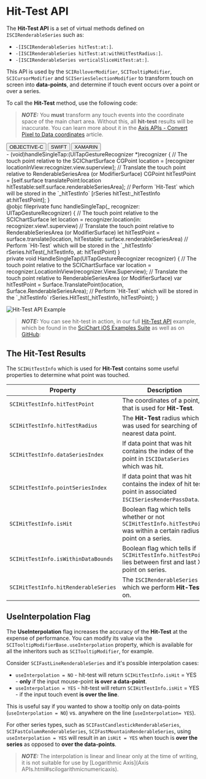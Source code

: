 # Hit-Test API
The **Hit-Test API** is a set of virtual methods defined on `ISCIRenderableSeries` such as:
- `-[ISCIRenderableSeries hitTest:at:]`.
- `-[ISCIRenderableSeries hitTest:at:withHitTestRadius:]`.
- `-[ISCIRenderableSeries verticalSliceHitTest:at:]`.

This API is used by the `SCIRolloverModifier`, `SCITooltipModifier`, `SCICursorModifier` and `SCISeriesSelectionModifier` to transform touch on screen into **data-points**, and determine if touch event occurs over a point or over a series.

To call the **Hit-Test** method, use the following code:

> **_NOTE:_** You **must** transform any touch events into the coordinate space of the main chart area. Without this, all **hit-test** results will be inaccurate. You can learn more about it in the [Axis APIs - Convert Pixel to Data coordinates](axis-apis---convert-pixel-to-data-coordinates.html#transforming-pixels-to-the-inner-viewport) article.

<div class="code-snippet-tabs">
  <button class="code-snippet-tab" onclick="showCodeFor(event, 'objectivec')">OBJECTIVE-C</button>
  <button class="code-snippet-tab" onclick="showCodeFor(event, 'swift')">SWIFT</button>
  <button class="code-snippet-tab" onclick="showCodeFor(event, 'cs')">XAMARIN</button>
</div>
<div class="code-snippet" id="objectivec">
    - (void)handleSingleTap:(UITapGestureRecognizer *)recognizer {
        // The touch point relative to the SCIChartSurface
        CGPoint location = [recognizer locationInView:recognizer.view.superview];
        // Translate the touch point relative to RenderableSeriesArea (or ModifierSurface)
        CGPoint hitTestPoint = [self.surface translatePoint:location hitTestable:self.surface.renderableSeriesArea];
        // Perform `Hit-Test` which will be stored in the `_hitTestInfo`
        [rSeries hitTest:_hitTestInfo at:hitTestPoint];
    }
</div>
<div class="code-snippet" id="swift">
    @objc fileprivate func handleSingleTap(_ recognizer: UITapGestureRecognizer) {
        // The touch point relative to the SCIChartSurface
        let location = recognizer.location(in: recognizer.view!.superview)
        // Translate the touch point relative to RenderableSeriesArea (or ModifierSurface)
        let hitTestPoint = surface.translate(location, hitTestable: surface.renderableSeriesArea)
        // Perform `Hit-Test` which will be stored in the `_hitTestInfo`
        rSeries.hitTest(_hitTestInfo, at: hitTestPoint)
    }
</div>
<div class="code-snippet" id="cs">
    private void HandleSingleTap(UITapGestureRecognizer recognizer)
    {
        // The touch point relative to the SCIChartSurface
        var location = recognizer.LocationInView(recognizer.View.Superview);
        // Translate the touch point relative to RenderableSeriesArea (or ModifierSurface)
        var hitTestPoint = Surface.TranslatePoint(location, Surface.RenderableSeriesArea);
        // Perform `Hit-Test` which will be stored in the `_hitTestInfo`
        rSeries.HitTest(_hitTestInfo, hitTestPoint);
    }
</div>

![Hit-Test API Example](img/chart-types-2d/hit-test-api-example.png)

> **_NOTE:_** You can see hit-test in action, in our full [Hit-Test API](https://www.scichart.com/example/ios-chart-chart-hit-test-api-example/) example, which be found in the [SciChart iOS Examples Suite](https://www.scichart.com/examples/ios-chart/) as well as on [GitHub](https://github.com/ABTSoftware/SciChart.iOS.Examples):

## The Hit-Test Results
The `SCIHitTestInfo` which is used for **Hit-Test** contains some useful properties to determine what point was touched.

| **Property**                         | **Description**                                                                                                     |
| ------------------------------------ | ------------------------------------------------------------------------------------------------------------------- |
| `SCIHitTestInfo.hitTestPoint`        | The coordinates of a point, that is used for **Hit-Test**.                                                                     |
| `SCIHitTestInfo.hitTestRadius`       | The **Hit-Test** radius which was used for searching of nearest data point.                                         |
| `SCIHitTestInfo.dataSeriesIndex`     | If data point that was hit contains the index of the point in `ISCIDataSeries` which was hit.                            |
| `SCIHitTestInfo.pointSeriesIndex`    | If data point that was hit contains the index of hit test point in associated `ISCISeriesRenderPassData`.                |
| `SCIHitTestInfo.isHit`               | Boolean flag which tells whether or not `SCIHitTestInfo.hitTestPoint` was within a certain radius of point on a series. |
| `SCIHitTestInfo.isWithinDataBounds`  | Boolean flag which tells if `SCIHitTestInfo.hitTestPoint` lies between first and last X point on series.            |
| `SCIHitTestInfo.hitRenderableSeries` | The `ISCIRenderableSeries` which we perform **Hit-Test** on.                                                        |

## UseInterpolation Flag
The **UseInterpolation** flag increases the accuracy of the **Hit-Test** at the expense of performance. You can modify its value via the `SCITooltipModifierBase.useInterpolation` property, which is available for all the inheritors such as `SCITooltipModifier`, for example.

Consider `SCIFastLineRenderableSeries` and it's possible interpolation cases:
- `useInterpolation = NO` - hit-test will return `SCIHitTestInfo.isHit` = YES - **only** if the input mouse-point **is over a data-point**.
- `useInterpolation = YES` - hit-test will return `SCIHitTestInfo.isHit` = YES - if the input touch event **is over the line**.

This is useful say if you wanted to show a tooltip only on data-points (`useInterpolation = NO`) vs. anywhere on the line (`useInterpolation= YES`).

For other series types, such as `SCIFastCandlestickRenderableSeries`, `SCIFastColumnRenderableSeries`, `SCIFastMountainRenderableSeries`, using `useInterpolation = YES` will result in an `isHit = YES` when touch is **over the series** as opposed to **over the data-points**.

> **_NOTE:_** The interpolation is linear and linear only at the time of writing, it is not suitable for use by [Logarithmic Axis](Axis APIs.html#scilogarithmicnumericaxis).

